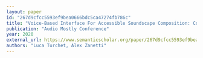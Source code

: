 ```yaml
---
layout: paper
id: "267d9cfcc5593ef9bea0666bdc5ca47274fb786c"
title: "Voice-Based Interface For Accessible Soundscape Composition: Composing Soundscapes By Vocally Querying Online Sounds Repositories"
publication: "Audio Mostly Conference"
year: 2020
external_url: https://www.semanticscholar.org/paper/267d9cfcc5593ef9bea0666bdc5ca47274fb786c
authors: "Luca Turchet, Alex Zanetti"
---
```

